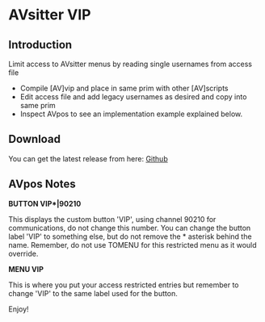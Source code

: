 # AVsitter VIP

## Introduction

Limit access to AVsitter menus by reading single usernames from access file

- Compile [AV]vip and place in same prim with other [AV]scripts
- Edit access file and add legacy usernames as desired and copy into same prim
- Inspect AVpos to see an implementation example explained below.

## Download

You can get the latest release from here: [Github](https://github.com/chotaire/avsitter-vip/releases)

## AVpos Notes

**BUTTON VIP\*|90210**

This displays the custom button 'VIP', using channel 90210 for communications, do not change this number. You can change the button label 'VIP' to something else, but do not remove the * asterisk behind the name. Remember, do not use TOMENU for this restricted menu as it would override.

**MENU VIP** 

This is where you put your access restricted entries but remember to change 'VIP' to the same label used for the button.

Enjoy!
